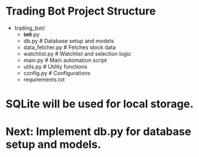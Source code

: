 # Trading Bot Project Structure

- trading_bot/
    - __init__.py
    - db.py           # Database setup and models
    - data_fetcher.py # Fetches stock data
    - watchlist.py    # Watchlist and selection logic
    - main.py         # Main automation script
    - utils.py        # Utility functions
    - config.py       # Configurations
    - requirements.txt

# SQLite will be used for local storage.
# Next: Implement db.py for database setup and models.
